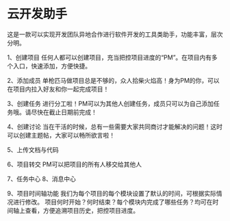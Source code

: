 # 云开发助手

这是一款可以实现开发团队异地合作进行软件开发的工具类助手，功能丰富，层次分明。

1、创建项目
任何人都可以创建项目，充当把控项目进度的“PM”。在项目内有多个入口，快速添加，方便快捷。

2、添加成员
单枪匹马做项目总是不够的，众人拾柴火焰高！身为PM的你，可以在项目内拉入好友和你一起完成项目！

3、创建任务
进行分工啦！PM可以为其他人创建任务，成员只可以为自己添加任务哦。请尽快在截止日期前完成！

4、创建讨论
当在干活的时候，总有一些需要大家共同商讨才能解决的问题！这时可以创建主题帖，大家可以畅所欲言啦！

5、上传文档与代码

6、项目转交
PM可以把项目的所有人移交给其他人

7、任务中心
8、消息中心

9、项目时间轴功能
我们为每个项目的每个模块设置了默认的时间，可根据实际情况进行修改。
项目何时开始？何时结束？每个模块内完成了哪些任务？均可在时间轴上查看，方便追溯项目历史，把控项目进度。
